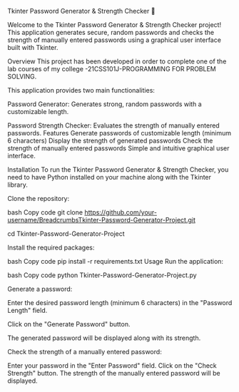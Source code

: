 Tkinter Password Generator & Strength Checker 🔐

Welcome to the Tkinter Password Generator & Strength Checker project! 
This application generates secure, random passwords and checks the strength of manually entered passwords using a graphical user interface built with Tkinter.

Overview
This project has been developed in order to complete one of the lab courses of my college -21CSS101J-PROGRAMMING FOR PROBLEM SOLVING. 

This application provides two main functionalities:       

Password Generator: 
Generates strong, random passwords with a customizable length.

Password Strength Checker: Evaluates the strength of manually entered passwords.
Features
Generate passwords of customizable length (minimum 6 characters)
Display the strength of generated passwords
Check the strength of manually entered passwords
Simple and intuitive graphical user interface.

Installation
To run the Tkinter Password Generator & Strength Checker, you need to have Python installed on your machine along with the Tkinter library.

Clone the repository:

bash
Copy code
git clone https://github.com/your-username/BreadcrumbsTkinter-Password-Generator-Project.git

cd Tkinter-Password-Generator-Project

Install the required packages:

bash
Copy code
pip install -r requirements.txt
Usage
Run the application:

bash
Copy code
python Tkinter-Password-Generator-Project.py

Generate a password:

Enter the desired password length (minimum 6 characters) in the "Password Length" field.

Click on the "Generate Password" button.

The generated password will be displayed along with its strength.

Check the strength of a manually entered password:

Enter your password in the "Enter Password" field.
Click on the "Check Strength" button.
The strength of the manually entered password will be displayed.
